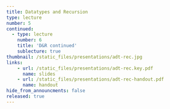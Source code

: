 ```yaml
---
title: Datatypes and Recursion
type: lecture
number: 5
continued:
  - type: lecture
    number: 6
    title: 'D&R continued'
    sublecture: true
thumbnail: /static_files/presentations/adt-rec.jpg
links:
    - url: /static_files/presentations/adt-rec.key.pdf
      name: slides
    - url: /static_files/presentations/adt-rec-handout.pdf
      name: handout
hide_from_announcments: false
released: true 
---
```

